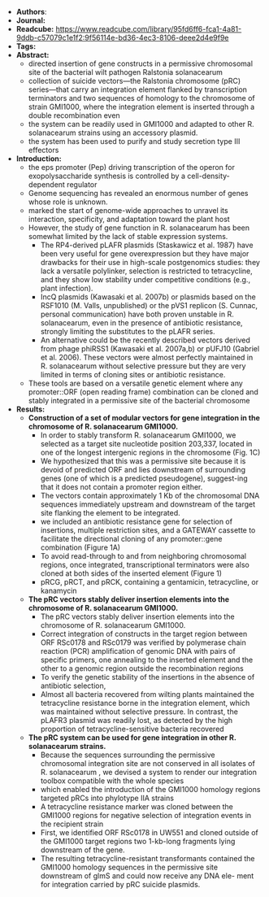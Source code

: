- **Authors**:
- **Journal:**
- **Readcube:** https://www.readcube.com/library/95fd6ff6-fca1-4a81-9ddb-c57079c1e1f2:9f56114e-bd36-4ec3-8106-deee2d4e9f9e
- **Tags:**
- **Abstract:**
	- directed insertion of gene constructs in a permissive chromosomal site of the bacterial wilt pathogen Ralstonia solanacearum
	- collection of suicide vectors—the Ralstonia chromosome (pRC) series—that carry an integration element flanked by transcription terminators and two sequences of homology to the chromosome of strain GMI1000, where the integration element is inserted through a double recombination even
	- the system can be readily used in GMI1000 and adapted to other R. solanacearum strains using an accessory plasmid.
	- the system has been used to purify and study secretion type III effectors
- **Introduction:**
	- the eps promoter (Pep) driving transcription of the operon for exopolysaccharide synthesis is controlled by a cell-density-dependent regulator
	- Genome sequencing has revealed an enormous number of genes whose role is unknown.
	- marked the start of genome-wide approaches to unravel its interaction, specificity, and adaptation toward the plant host
	- However, the study of gene function in R. solanacearum has been somewhat limited by the lack of stable expression systems.
		- The RP4-derived pLAFR plasmids (Staskawicz et al. 1987) have been very useful for gene overexpression but they have major drawbacks for their use in high-scale postgenomics studies: they lack a versatile polylinker, selection is restricted to tetracycline, and they show low stability under competitive conditions (e.g., plant infection).
		- IncQ plasmids (Kawasaki et al. 2007b) or plasmids based on the RSF1010 (M. Valls, unpublished) or the pVS1 replicon (S. Cunnac, personal communication) have both proven unstable in R. solanacearum, even in the presence of antibiotic resistance, strongly limiting the substitutes to the pLAFR series.
		- An alternative could be the recently described vectors derived from phage phiRSS1 (Kawasaki et al. 2007a,b) or pUFJ10 (Gabriel et al. 2006). These vectors were almost perfectly maintained in R. solanacearum without selective pressure but they are very limited in terms of cloning sites or antibiotic resistance.
	- These tools are based on a versatile genetic element where any promoter::ORF (open reading frame) combination can be cloned and stably integrated in a permissive site of the bacterial chromosome
- **Results:**
	- **Construction of a set of modular vectors for gene integration in the chromosome of R. solanacearum GMI1000.**
		- In order to stably transform R. solanacearum GMI1000, we selected as a target site nucleotide position 203,337, located in one of the longest intergenic regions in the chromosome (Fig. 1C)
		- We hypothesized that this was a permissive site because it is devoid of predicted ORF and lies downstream of surrounding genes (one of which is a predicted pseudogene), suggest-ing that it does not contain a promoter region either.
		- The vectors contain approximately 1 Kb of the chromosomal DNA sequences immediately upstream and downstream of the target site flanking the element to be integrated.
		- we included an antibiotic resistance gene for selection of insertions, multiple restriction sites, and a GATEWAY cassette to facilitate the directional cloning of any promoter::gene combination (Figure 1A)
		- To avoid read-through to and from neighboring chromosomal regions, once integrated, transcriptional terminators were also cloned at both sides of the inserted element (Figure 1)
		- pRCG, pRCT, and pRCK, containing a gentamicin, tetracycline, or kanamycin
	- **The pRC vectors stably deliver insertion elements into the chromosome of R. solanacearum GMI1000.**
		- The pRC vectors stably deliver insertion elements into the chromosome of R. solanacearum GMI1000.
		- Correct integration of constructs in the target region between ORF RSc0178 and RSc0179 was verified by polymerase chain reaction (PCR) amplification of genomic DNA with pairs of specific primers, one annealing to the inserted element and the other to a genomic region outside the recombination regions
		- To verify the genetic stability of the insertions in the absence of antibiotic selection,
		- Almost all bacteria recovered from wilting plants maintained the tetracycline resistance borne in the integration element, which was maintained without selective pressure. In contrast, the pLAFR3 plasmid was readily lost, as detected by the high proportion of tetracycline-sensitive bacteria recovered
	- **The pRC system can be used for gene integration in other R. solanacearum strains.**
		- Because the sequences surrounding the permissive chromosomal integration site are not conserved in all isolates of R. solanacearum , we devised a system to render our integration toolbox compatible with the whole species
		- which enabled the introduction of the GMI1000 homology regions targeted pRCs into phylotype IIA strains
		- A tetracycline resistance marker was cloned between the GMI1000 regions for negative selection of integration events in the recipient strain
		- First, we identified ORF RSc0178 in UW551 and cloned outside of the GMI1000 target regions two 1-kb-long fragments lying downstream of the gene.
		- The resulting tetracycline-resistant transformants contained the GMI1000 homology sequences in the permissive site downstream of glmS and could now receive any DNA ele- ment for integration carried by pRC suicide plasmids.